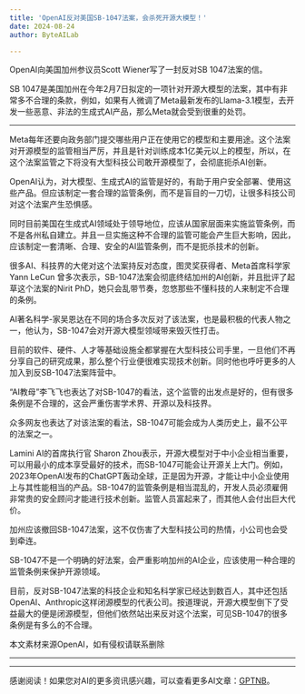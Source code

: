 ```yaml
---
title: 'OpenAI反对美国SB-1047法案，会杀死开源大模型！'
date: 2024-08-24
author: ByteAILab

---
```


OpenAI向美国加州参议员Scott Wiener写了一封反对SB 1047法案的信。

SB 1047是美国加州在今年2月7日拟定的一项针对开源大模型的法案，其中有非常多不合理的条款，例如，如果有人微调了Meta最新发布的Llama-3.1模型，去开发一些恶意、非法的生成式AI产品，那么Meta就会受到很重的处罚。

---


Meta每年还要向政务部门提交哪些用户正在使用它的模型和主要用途。这个法案对开源模型的监管相当严厉，并且是针对训练成本1亿美元以上的模型，所以，在这个法案监管之下将没有大型科技公司敢开源模型了，会彻底扼杀AI创新。

OpenAI认为，对大模型、生成式AI的监管是好的，有助于用户安全部署、使用这些产品。但应该制定一套合理的监管条例，而不是盲目的一刀切，让很多科技公司对这个法案产生恐惧感。

同时目前美国在生成式AI领域处于领导地位，应该从国家层面来实施监管条例，而不是各州私自建立。并且一旦实施这种不合理的监管可能会产生巨大影响，因此，应该制定一套清晰、合理、安全的AI监管条例，而不是扼杀技术的创新。

很多AI、科技界的大佬对这个法案持反对态度，图灵奖获得者、Meta首席科学家Yann LeCun 曾多次表示，SB-1047法案会彻底终结加州的AI创新，并且批评了起草这个法案的Nirit PhD，她只会乱带节奏，忽悠那些不懂科技的人来制定不合理的条例。

AI著名科学-家吴恩达在不同的场合多次反对了该法案，也是最积极的代表人物之一，他认为，SB-1047会对开源大模型领域带来毁灭性打击。

目前的软件、硬件、人才等基础设施全都掌握在大型科技公司手里，一旦他们不再分享自己的研究成果，那么整个行业便很难实现技术创新。同时他也呼吁更多的人加入到反SB-1047法案阵营中。

“AI教母”李飞飞也表达了对SB-1047的看法，这个监管的出发点是好的，但有很多条例是不合理的，这会严重伤害学术界、开源以及科技界。

众多网友也表达了对该法案的看法，SB-1047可能会成为人类历史上，最不公平的法案之一。

Lamini AI的首席执行官 Sharon Zhou表示，开源大模型对于中小企业相当重要，可以用最小的成本享受最好的技术，而SB-1047可能会让开源关上大门。例如，2023年OpenAI发布的ChatGPT轰动全球，正是因为开源，才能让中小企业使用上与其性能相当的产品。SB-1047的监管条例是相当混乱的，开发人员必须雇佣非常贵的安全顾问才能进行技术创新。监管人员富起来了，而其他人会付出巨大代价。

加州应该撤回SB-1047法案，这不仅伤害了大型科技公司的热情，小公司也会受到牵连。

SB-1047不是一个明确的好法案，会严重影响加州的AI企业，应该使用一种合理的监管条例来保护开源领域。

目前，反对SB-1047法案的科技企业和知名科学家已经达到数百人，其中还包括OpenAI、Anthropic这样闭源模型的代表公司。按道理说，开源大模型倒下了受益最大的便是闭源模型，但他们依然站出来反对这个法案，可见SB-1047的很多条例是有多么的不合理。

本文素材来源OpenAI，如有侵权请联系删除

---
---
感谢阅读！如果您对AI的更多资讯感兴趣，可以查看更多AI文章：[GPTNB](https://gptnb.com)。